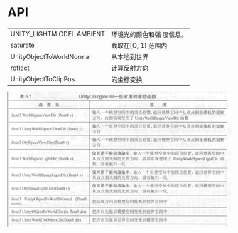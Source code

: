 # API

|  |  |
| :--- | :--- |
| UNITY\_LIGHTM ODEL AMBIENT | 环境光的颜色和强 度信息。 |
| saturate | 截取在\[O, 1\) 范围内 |
| UnityObjectToWorldNormal | 从本地到世界 |
| reflect | 计算反射方向 |
| UnityObjectToClipPos | 的坐标变换 |

![](../../.gitbook/assets/unitycg-chang-yong-bang-zhu-han-shu-.png)



